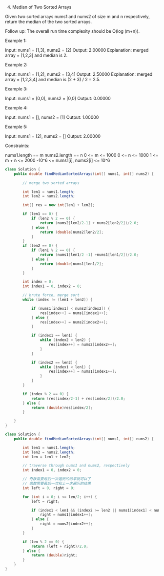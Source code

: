 4. Median of Two Sorted Arrays

Given two sorted arrays nums1 and nums2 of size m and n respectively, return the median of the two sorted arrays.

Follow up: The overall run time complexity should be O(log (m+n)).

Example 1:

Input: nums1 = [1,3], nums2 = [2]
Output: 2.00000
Explanation: merged array = [1,2,3] and median is 2.

Example 2:

Input: nums1 = [1,2], nums2 = [3,4]
Output: 2.50000
Explanation: merged array = [1,2,3,4] and median is (2 + 3) / 2 = 2.5.

Example 3:

Input: nums1 = [0,0], nums2 = [0,0]
Output: 0.00000

Example 4:

Input: nums1 = [], nums2 = [1]
Output: 1.00000

Example 5:

Input: nums1 = [2], nums2 = []
Output: 2.00000


Constraints:

nums1.length == m
nums2.length == n
0 <= m <= 1000
0 <= n <= 1000
1 <= m + n <= 2000
-10^6 <= nums1[i], nums2[i] <= 10^6

```java
class Solution {
    public double findMedianSortedArrays(int[] nums1, int[] nums2) {
        
        // merge two sorted arrays

        int len1 = nums1.length;
        int len2 = nums2.length;

        int[] res = new int[len1 + len2];

        if (len1 == 0) {
            if (len2 % 2 == 0) {
                return (nums2[len2/2-1] + nums2[len2/2])/2.0;
            } else {
                return (double)nums2[len2/2];
            }
        } 
        if (len2 == 0) {
            if (len1 % 2 == 0) {
                return (nums1[len1/2 -1] +nums1[len1/2])/2.0;
            } else {
                return (double)nums1[len1/2];
            }
        }

        int index = 0;
        int index1 = 0, index2 = 0;

        // brute force, merge sort
        while (index != (len1 + len2)) {

            if (nums1[index1] < nums2[index2]) {
                res[index++] = nums1[index1++];
            } else {
                res[index++] = nums2[index2++];
            }

            if (index1 == len1) {
                while (index2 < len2) {
                    res[index++] = nums2[index2++];
                }
            }

            if (index2 == len2) {
                while (index1 < len1) {
                    res[index++] = nums1[index1++];
                }
            }
        }

        if (index % 2 == 0) {
            return (res[index/2-1] + res[index/2])/2.0;
        } else {
            return (double)res[index/2];
        }

    }
}
```

```java
class Solution {
    public double findMedianSortedArrays(int[] nums1, int[] nums2) {

        int len1 = nums1.length;
        int len2 = nums2.length;
        int len = len1 + len2;

        // traverse through nums1 and nums2, respectively
        int index1 = 0, index2 = 0;

        // 奇数需要最后一次遍历的结果就可以了
        // 偶数需要最后一次和上一次遍历的结果
        int left = 0, right = 0;

        for (int i = 0; i <= len/2; i++) {
            left = right;

            if (index1 < len1 && (index2 >= len2 || nums1[index1] < nums2[index2])) {
                right = nums1[index1++];
            } else {
                right = nums2[index2++];
            }
        }

        if (len % 2 == 0) {
            return (left + right)/2.0;
        } else {
            return (double)right;
        }
    }
}
```

